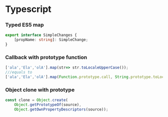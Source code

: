 # Typescript
### Typed ES5 map
```TypeScript
export interface SimpleChanges {
    [propName: string]: SimpleChange;
}
```

### Callback with prototype function
```TypeScript
['ala','Ela','olA'].map(str=> str.toLocaleUpperCase());
///equals to
['ala','Ela','olA'].map(Function.prototype.call, String.prototype.toLocaleUpperCase);
```
### Object clone with prototype
```TypeScript
const clone = Object.create(
    Object.getPrototypeOf(source),
    Object.getOwnPropertyDescriptors(source));
```
